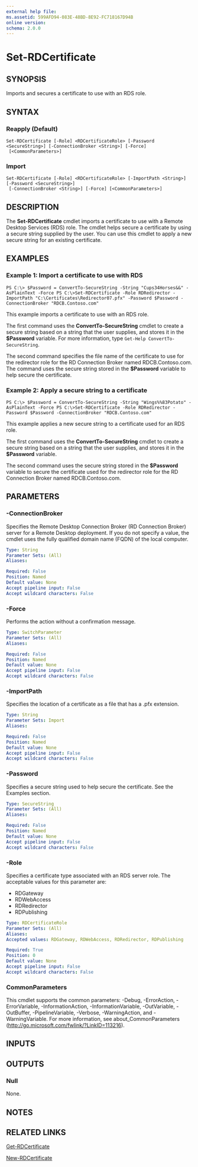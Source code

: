 ```yaml
---
external help file: 
ms.assetid: 599AFD94-083E-48BD-8E92-FC718167D94B
online version: 
schema: 2.0.0
---
```


# Set-RDCertificate

## SYNOPSIS
Imports and secures a certificate to use with an RDS role.

## SYNTAX

### Reapply (Default)
```
Set-RDCertificate [-Role] <RDCertificateRole> [-Password <SecureString>] [-ConnectionBroker <String>] [-Force]
 [<CommonParameters>]
```

### Import
```
Set-RDCertificate [-Role] <RDCertificateRole> [-ImportPath <String>] [-Password <SecureString>]
 [-ConnectionBroker <String>] [-Force] [<CommonParameters>]
```

## DESCRIPTION
The **Set-RDCertificate** cmdlet imports a certificate to use with a Remote Desktop Services (RDS) role.
The cmdlet helps secure a certificate by using a secure string supplied by the user.
You can use this cmdlet to apply a new secure string for an existing certificate.

## EXAMPLES

### Example 1: Import a certificate to use with RDS
```
PS C:\> $Password = ConvertTo-SecureString -String "Cups34Horses&&" -AsPlainText -Force PS C:\>Set-RDCertificate -Role RDRedirector -ImportPath "C:\Certificates\Redirector07.pfx" -Password $Password -ConnectionBroker "RDCB.Contoso.com"
```

This example imports a certificate to use with an RDS role.

The first command uses the **ConvertTo-SecureString** cmdlet to create a secure string based on a string that the user supplies, and stores it in the **$Password** variable.
For more information, type `Get-Help ConvertTo-SecureString`.

The second command specifies the file name of the certificate to use for the redirector role for the RD Connection Broker named RDCB.Contoso.com.
The command uses the secure string stored in the **$Password** variable to help secure the certificate.

### Example 2: Apply a secure string to a certificate
```
PS C:\> $Password = ConvertTo-SecureString -String "Wings%%83Potato" -AsPlainText -Force PS C:\>Set-RDCertificate -Role RDRedirector -Password $Password -ConnectionBroker "RDCB.Contoso.com"
```

This example applies a new secure string to a certificate used for an RDS role.

The first command uses the **ConvertTo-SecureString** cmdlet to create a secure string based on a string that the user supplies, and stores it in the **$Password** variable.

The second command uses the secure string stored in the **$Password** variable to secure the certificate used for the redirector role for the RD Connection Broker named RDCB.Contoso.com.

## PARAMETERS

### -ConnectionBroker
Specifies the Remote Desktop Connection Broker (RD Connection Broker) server for a Remote Desktop deployment.
If you do not specify a value, the cmdlet uses the fully qualified domain name (FQDN) of the local computer.

```yaml
Type: String
Parameter Sets: (All)
Aliases: 

Required: False
Position: Named
Default value: None
Accept pipeline input: False
Accept wildcard characters: False
```

### -Force
Performs the action without a confirmation message.

```yaml
Type: SwitchParameter
Parameter Sets: (All)
Aliases: 

Required: False
Position: Named
Default value: None
Accept pipeline input: False
Accept wildcard characters: False
```

### -ImportPath
Specifies the location of a certificate as a file that has a .pfx extension.

```yaml
Type: String
Parameter Sets: Import
Aliases: 

Required: False
Position: Named
Default value: None
Accept pipeline input: False
Accept wildcard characters: False
```

### -Password
Specifies a secure string used to help secure the certificate.
See the Examples section.

```yaml
Type: SecureString
Parameter Sets: (All)
Aliases: 

Required: False
Position: Named
Default value: None
Accept pipeline input: False
Accept wildcard characters: False
```

### -Role
Specifies a certificate type associated with an RDS server role.
The acceptable values for this parameter are:

- RDGateway
- RDWebAccess
- RDRedirector
- RDPublishing

```yaml
Type: RDCertificateRole
Parameter Sets: (All)
Aliases: 
Accepted values: RDGateway, RDWebAccess, RDRedirector, RDPublishing

Required: True
Position: 0
Default value: None
Accept pipeline input: False
Accept wildcard characters: False
```

### CommonParameters
This cmdlet supports the common parameters: -Debug, -ErrorAction, -ErrorVariable, -InformationAction, -InformationVariable, -OutVariable, -OutBuffer, -PipelineVariable, -Verbose, -WarningAction, and -WarningVariable. For more information, see about_CommonParameters (http://go.microsoft.com/fwlink/?LinkID=113216).

## INPUTS

## OUTPUTS

### Null
None.

## NOTES

## RELATED LINKS

[Get-RDCertificate](./Get-RDCertificate.md)

[New-RDCertificate](./New-RDCertificate.md)

